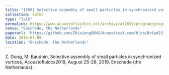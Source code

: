 ```yaml
---
title: "[C09] Selective assembly of small particles in synchronized vortices"
collection: talks
type: "Talk"
permalink: https://www.acoustofluidics.net/archive/af2019/program/program_overview.html
venue: "Enschede, the Netherlands"
paperurl: 'https://github.com/ZhixiongGONG/AcousticsX.com/blob/8c6ad2332dc5e4dcf98e5a8c018e6886cd33ef2f/files/Gong_poster_C09.pdf'
date: 2014-07-09
location: "Enschede, the Netherlands"
---
```


Z. Gong, M. Baudoin, Selective assembly of small particles in synchronized vortices, Acoustofluidcs2019, August 25-28, 2019, Enschede (the Netherlands).

